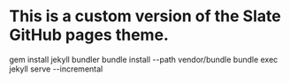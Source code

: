 # This is a custom version of the Slate GitHub pages theme.

gem install jekyll bundler
bundle install --path vendor/bundle
bundle exec jekyll serve --incremental
